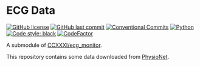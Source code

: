 # ECG Data

[![GitHub license](https://img.shields.io/github/license/ccxxxi/ecg_data)](LICENSE)
[![GitHub last commit](https://img.shields.io/github/last-commit/ccxxxi/ecg_data)](https://github.com/CCXXXI/ecg_data/commits)
[![Conventional Commits](https://img.shields.io/badge/Conventional%20Commits-1.0.0-%23FE5196?logo=conventionalcommits&logoColor=white)](https://conventionalcommits.org)
[![Python](https://img.shields.io/badge/Python-3776AB?logo=python&logoColor=white)](https://www.python.org)
[![Code style: black](https://img.shields.io/badge/code%20style-black-000000.svg)](https://github.com/psf/black)
[![CodeFactor](https://www.codefactor.io/repository/github/ccxxxi/ecg_model_py/badge)](https://www.codefactor.io/repository/github/ccxxxi/ecg_model_py)

A submodule of [CCXXXI/ecg_monitor](https://github.com/CCXXXI/ecg_monitor).

This repository contains some data downloaded from [PhysioNet](https://physionet.org/).
